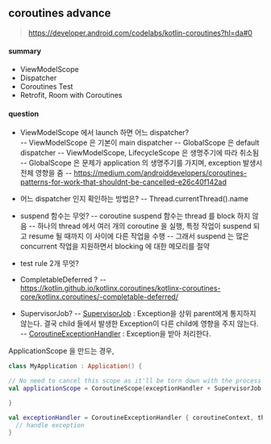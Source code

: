 


## coroutines advance

> https://developer.android.com/codelabs/kotlin-coroutines?hl=da#0

#### summary
- ViewModelScope
- Dispatcher
- Coroutines Test
- Retrofit, Room with Coroutines


#### question

- ViewModelScope 에서 launch 하면 어느 dispatcher?  
-- ViewModelScope 은 기본이 main dispatcher
-- GlobalScope 은 default dispatcher
-- ViewModelScope, LifecycleScope 은 생명주기에 따라 취소됨
-- GlobalScope 은 문제가 application 의 생명주기를 가지며, exception 발생시 전체 영향을 줌
-- https://medium.com/androiddevelopers/coroutines-patterns-for-work-that-shouldnt-be-cancelled-e26c40f142ad

- 어느 dispatcher 인지 확인하는 방법은?
-- Thread.currentThread().name

- suspend 함수는 무엇?
--   coroutine suspend 함수는 thread 를 block 하지 않음
--   하나의 thread 에서 여러 개의 coroutine 을 실행, 특정 작업이 suspend 되고 resume 될 때까지 이 사이에 다른 작업을 수행
--   그래서 suspend 는 많은 concurrent 작업을 지원하면서 blocking 에 대한 메모리를 절약

- test rule 2개 무엇?

- CompletableDeferred ?
-- https://kotlin.github.io/kotlinx.coroutines/kotlinx-coroutines-core/kotlinx.coroutines/-completable-deferred/


- SupervisorJob?
--   [SupervisorJob](https://kotlin.github.io/kotlinx.coroutines/kotlinx-coroutines-core/kotlinx.coroutines/-supervisor-job.html)  : Exception을 상위 parent에게 통지하지 않는다. 결국 child 들에서 발생한 Exception이 다른 child에 영향을 주지 않는다.
--   [CoroutineExceptionHandler](https://kotlinlang.org/docs/reference/coroutines/exception-handling.html)  : Exception을 받아 처리한다.

ApplicationScope 을 만드는 경우,
```kotlin
class MyApplication : Application() {  

// No need to cancel this scope as it'll be torn down with the process  
val applicationScope = CoroutineScope(exceptionHandler + SupervisorJob() + otherConfig)

}

val exceptionHandler = CoroutineExceptionHandler { coroutineContext, throwable ->
  // handle exception
}
```

<!--stackedit_data:
eyJoaXN0b3J5IjpbLTEyMzgzMTE3ODcsLTIxMDI3MzU2MjIsMj
EyMzEwNzI4NiwxMDgyMjQxOTIwLDE4MDYwNjc3NjMsLTE2NTYw
NzEwNjAsODc3MjE1MzI4LDE4NjUwNzU4OSwtMTA2NDM3OTkxMF
19
-->